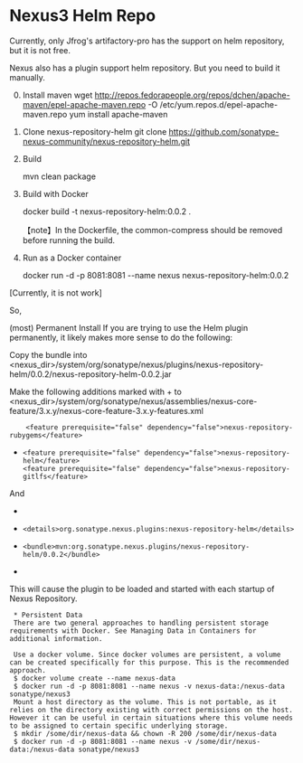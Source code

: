 # Nexus3 Helm Repo

Currently, only Jfrog's artifactory-pro has the support on helm repository, but it is not free.

Nexus also has a plugin support helm repository. But you need to build it manually.

0. Install maven
   wget http://repos.fedorapeople.org/repos/dchen/apache-maven/epel-apache-maven.repo -O /etc/yum.repos.d/epel-apache-maven.repo
   yum install apache-maven

1. Clone nexus-repository-helm
    git clone https://github.com/sonatype-nexus-community/nexus-repository-helm.git

2. Build

    mvn clean package

3. Build with Docker

    docker build -t nexus-repository-helm:0.0.2 .

    【note】In the Dockerfile, the common-compress should be removed before running the build.

4. Run as a Docker container

     docker run -d -p 8081:8081 --name nexus nexus-repository-helm:0.0.2

 [Currently, it is not work]

 So,

  (most) Permanent Install
  If you are trying to use the Helm plugin permanently, it likely makes more sense to do the following:

  Copy the bundle into <nexus_dir>/system/org/sonatype/nexus/plugins/nexus-repository-helm/0.0.2/nexus-repository-helm-0.0.2.jar

  Make the following additions marked with + to <nexus_dir>/system/org/sonatype/nexus/assemblies/nexus-core-feature/3.x.y/nexus-core-feature-3.x.y-features.xml

        <feature prerequisite="false" dependency="false">nexus-repository-rubygems</feature>
  +     <feature prerequisite="false" dependency="false">nexus-repository-helm</feature>
        <feature prerequisite="false" dependency="false">nexus-repository-gitlfs</feature>
    </feature>
  And

  + <feature name="nexus-repository-helm" description="org.sonatype.nexus.plugins:nexus-repository-helm" version="0.0.2">
  +     <details>org.sonatype.nexus.plugins:nexus-repository-helm</details>
  +     <bundle>mvn:org.sonatype.nexus.plugins/nexus-repository-helm/0.0.2</bundle>
  + </feature>
   </features>
  This will cause the plugin to be loaded and started with each startup of Nexus Repository.

     * Persistent Data
     There are two general approaches to handling persistent storage requirements with Docker. See Managing Data in Containers for additional information.

     Use a docker volume. Since docker volumes are persistent, a volume can be created specifically for this purpose. This is the recommended approach.
     $ docker volume create --name nexus-data
     $ docker run -d -p 8081:8081 --name nexus -v nexus-data:/nexus-data sonatype/nexus3
     Mount a host directory as the volume. This is not portable, as it relies on the directory existing with correct permissions on the host. However it can be useful in certain situations where this volume needs to be assigned to certain specific underlying storage.
     $ mkdir /some/dir/nexus-data && chown -R 200 /some/dir/nexus-data
     $ docker run -d -p 8081:8081 --name nexus -v /some/dir/nexus-data:/nexus-data sonatype/nexus3
